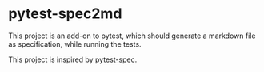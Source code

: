 # pytest-spec2md

This project is an add-on to pytest, which should generate a markdown file as specification, while running the tests.

This project is inspired by [pytest-spec](https://github.com/pchomik/pytest-spec).